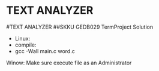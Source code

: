 TEXT ANALYZER
========================

#TEXT ANALYZER
##SKKU GEDB029 TermProject Solution

+ Linux:
 + compile:
  + gcc -Wall main.c word.c


Winow:
Make sure execute file as an Administrator
